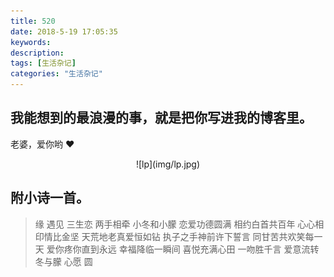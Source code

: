 ```yaml
---
title: 520
date: 2018-5-19 17:05:35
keywords:
description:
tags: [生活杂记]
categories: "生活杂记"
---
```

## 我能想到的最浪漫的事，就是把你写进我的博客里。   
老婆，爱你哟 ♥ 
<center>  
![lp](img/lp.jpg)
</center> 

<!--more-->

## 附小诗一首。
<blockquote>
缘
遇见
三生恋
两手相牵
小冬和小朦
恋爱功德圆满
相约白首共百年
心心相印情比金坚
天荒地老真爱恒如钻
执子之手神前许下誓言
同甘苦共欢笑每一天
爱你疼你直到永远
幸福降临一瞬间
喜悦充满心田
一吻胜千言
爱意流转
冬与朦
心愿
圆
</blockquote>

